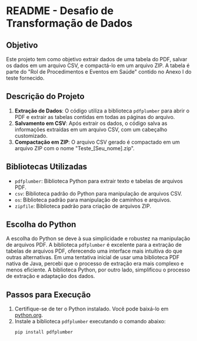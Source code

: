 # **README - Desafio de Transformação de Dados**

## **Objetivo**
Este projeto tem como objetivo extrair dados de uma tabela do PDF, salvar os dados em um arquivo CSV, e compactá-lo em um arquivo ZIP. A tabela é parte do "Rol de Procedimentos e Eventos em Saúde" contido no Anexo I do teste fornecido.

## **Descrição do Projeto**
1. **Extração de Dados**: O código utiliza a biblioteca `pdfplumber` para abrir o PDF e extrair as tabelas contidas em todas as páginas do arquivo. 
2. **Salvamento em CSV**: Após extrair os dados, o código salva as informações extraídas em um arquivo CSV, com um cabeçalho customizado. 
3. **Compactação em ZIP**: O arquivo CSV gerado é compactado em um arquivo ZIP com o nome "Teste_[Seu_nome].zip".

## **Bibliotecas Utilizadas**
- `pdfplumber`: Biblioteca Python para extrair texto e tabelas de arquivos PDF. 
- `csv`: Biblioteca padrão do Python para manipulação de arquivos CSV.
- `os`: Biblioteca padrão para manipulação de caminhos e arquivos.
- `zipfile`: Biblioteca padrão para criação de arquivos ZIP.

## **Escolha do Python**
A escolha do Python se deve à sua simplicidade e robustez na manipulação de arquivos PDF. A biblioteca `pdfplumber` é excelente para a extração de tabelas de arquivos PDF, oferecendo uma interface mais intuitiva do que outras alternativas. 
Em uma tentativa inicial de usar uma biblioteca PDF nativa de Java, percebi que o processo de extração era mais complexo e menos eficiente. A biblioteca Python, por outro lado, simplificou o processo de extração e adaptação dos dados.

## **Passos para Execução**
1. Certifique-se de ter o Python instalado. Você pode baixá-lo em [python.org](https://www.python.org/downloads/).
2. Instale a biblioteca `pdfplumber` executando o comando abaixo:
   ```bash
   pip install pdfplumber
